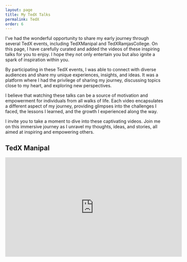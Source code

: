 ```yaml
---
layout: page
title: My TedX Talks
permalink: TedX
order: 6
---
```


I've had the wonderful opportunity to share my early journey through several TedX events, including TedXManipal and TedXRamjasCollege. On this page, I have carefully curated and added the videos of these inspiring talks for you to enjoy. I hope they not only entertain you but also ignite a spark of inspiration within you.

By participating in these TedX events, I was able to connect with diverse audiences and share my unique experiences, insights, and ideas. It was a platform where I had the privilege of sharing my journey, discussing topics close to my heart, and exploring new perspectives.

I believe that watching these talks can be a source of motivation and empowerment for individuals from all walks of life. Each video encapsulates a different aspect of my journey, providing glimpses into the challenges I faced, the lessons I learned, and the growth I experienced along the way.

I invite you to take a moment to dive into these captivating videos. Join me on this immersive journey as I unravel my thoughts, ideas, and stories, all aimed at inspiring and empowering others. 



## TedX Manipal

<iframe width="560" height="315" src="https://www.youtube.com/embed/GVlF48dxipM?start=20" title="YouTube video player" frameborder="0" allow="accelerometer; autoplay; clipboard-write; encrypted-media; gyroscope; picture-in-picture; web-share" allowfullscreen></iframe>


